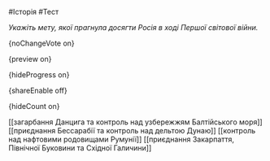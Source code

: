 #Історія #Тест

*Укажіть мету, якої прагнула досягти Росія в ході Першої світової війни.*

{noChangeVote on}

{preview on}

{hideProgress on}

{shareEnable off}

{hideCount on}

[[загарбання Данцига та контроль над узбережжям Балтійського моря]]
[[приєднання Бессарабії та контроль над дельтою Дунаю]]
[[контроль над нафтовими родовищами Румунії]]
[[приєднання Закарпаття, Північної Буковини та Східної Галичини]]
